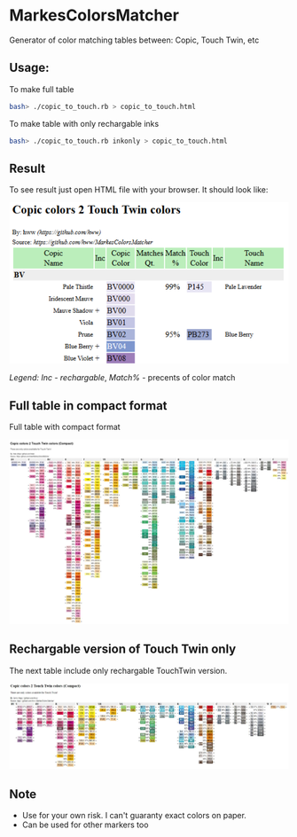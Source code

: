 # MarkesColorsMatcher

Generator of color matching tables between: Copic, Touch Twin, etc

## Usage:

To make full table 

```bash
bash> ./copic_to_touch.rb > copic_to_touch.html
```

To make table with only rechargable inks

```bash
bash> ./copic_to_touch.rb inkonly > copic_to_touch.html
```

## Result

To see result just open HTML file with your browser. It should look like:

![Sample](Sample.png)

*Legend:* *Inc* - _rechargable_, *Match%* - precents of color match 

## Full table in compact format

Full table with compact format

![Copic to Touch Table](copic_to_touch_colors_compact.jpg)

## Rechargable version of Touch Twin only

The next table include only rechargable TouchTwin version.

![Copic to Touch Table (Ink Only)](copic_to_touch_colors_compact_inkonly.jpg)

## Note
* Use for your own risk. I can't guaranty exact colors on paper.
* Can be used for other markers too
